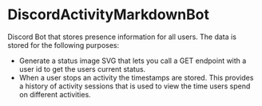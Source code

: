 # DiscordActivityMarkdownBot
Discord Bot that stores presence information for all users. The data is stored for the following purposes:
- Generate a status image SVG that lets you call a GET endpoint with a user id to get the users current status. 
- When a user stops an activity the timestamps are stored. This provides a history of activity sessions that is used to view the time users spend on different activities. 
